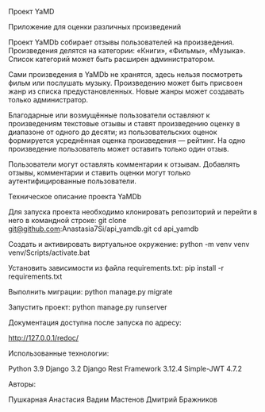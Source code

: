 Проект YaMD

Приложение для оценки различных произведений

Проект YaMDb собирает отзывы пользователей на произведения. Произведения делятся на категории: «Книги», «Фильмы», «Музыка». Список категорий может быть расширен администратором.

Сами произведения в YaMDb не хранятся, здесь нельзя посмотреть фильм или послушать музыку.
Произведению может быть присвоен жанр из списка предустановленных. Новые жанры может создавать только администратор.

Благодарные или возмущённые пользователи оставляют к произведениям текстовые отзывы и ставят произведению оценку в диапазоне от одного до десяти; из пользовательских оценок формируется усреднённая оценка произведения — рейтинг. На одно произведение пользователь может оставить только один отзыв.

Пользователи могут оставлять комментарии к отзывам.
Добавлять отзывы, комментарии и ставить оценки могут только аутентифицированные пользователи.

Техническое описание проекта YaMDb

Для запуска проекта необходимо клонировать репозиторий и перейти в него в командной строке:
git clone git@github.com:Anastasia7Si/api_yamdb.git 
cd api_yamdb

Cоздать и активировать виртуальное окружение:
python -m venv venv         
venv/Scripts/activate.bat    

Установить зависимости из файла requirements.txt:
pip install -r requirements.txt

Выполнить миграции:
python manage.py migrate  

Запустить проект:
python manage.py runserver 

Документация доступна после запуска по адресу:

http://127.0.0.1/redoc/

Использованные технологии:

Python 3.9
Django 3.2
Django Rest Framework 3.12.4
Simple-JWT 4.7.2

Авторы:

Пушкарная Анастасия
Вадим Мастенов
Дмитрий Бражников
